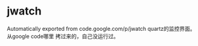 # jwatch
Automatically exported from code.google.com/p/jwatch
quartz的监控界面。从google code哪里 拷过来的，自己没运行过。
